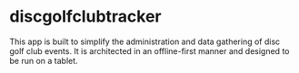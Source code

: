 # discgolfclubtracker
This app is built to simplify the administration and data gathering of disc golf club events. It is architected in an offline-first manner and designed to be run on a tablet.
